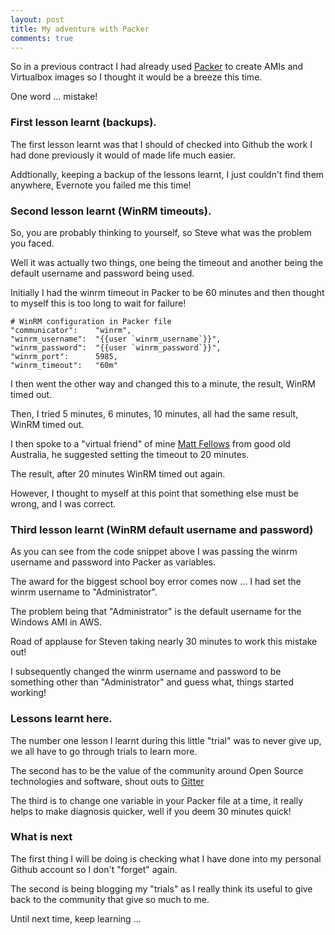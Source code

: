 ```yaml
---
layout: post
title: My adventure with Packer
comments: true
---
```


So in a previous contract I had already used [Packer](https://www.packer.io/) to create AMIs and Virtualbox images so I thought it would be a breeze this time.

One word ... mistake!

### First lesson learnt (backups).

The first lesson learnt was that I should of checked into Github the work I had done previously it would of made life much easier.

Addtionally, keeping a backup of the lessons learnt, I just couldn't find them anywhere, Evernote you failed me this time!

### Second lesson learnt (WinRM timeouts).

So, you are probably thinking to yourself, so Steve what was the problem you faced.

Well it was actually two things, one being the timeout and another being the default username and password being used.

Initially I had the winrm timeout in Packer to be 60 minutes and then thought to myself this is too long to wait for failure!

~~~~~~~~
# WinRM configuration in Packer file
"communicator":    "winrm",
"winrm_username":  "{{user `winrm_username`}}",
"winrm_password":  "{{user `winrm_password`}}",
"winrm_port":      5985,
"winrm_timeout":   "60m"
~~~~~~~~

I then went the other way and changed this to a minute, the result, WinRM timed out.

Then, I tried 5 minutes, 6 minutes, 10 minutes, all had the same result, WinRM timed out.

I then spoke to a "virtual friend" of mine [Matt Fellows](https://twitter.com/matthewfellows) from good old Australia, he suggested setting the timeout to 20 minutes.

The result, after 20 minutes WinRM timed out again.

However, I thought to myself at this point that something else must be wrong, and I was correct. 

### Third lesson learnt (WinRM default username and password)

As you can see from the code snippet above I was passing the winrm username and password into Packer as variables.

The award for the biggest school boy error comes now ... I had set the winrm username to "Administrator".

The problem being that "Administrator" is the default username for the Windows AMI in AWS.

Road of applause for Steven taking nearly 30 minutes to work this mistake out!

I subsequently changed the winrm username and password to be something other than "Administrator" and guess what, things started working!

### Lessons learnt here.

The number one lesson I learnt during this little "trial" was to never give up, we all have to go through trials to learn more.

The second has to be the value of the community around Open Source technologies and software, shout outs to [Gitter](https://gitter.im/)

The third is to change one variable in your Packer file at a time, it really helps to make diagnosis quicker, well if you deem 30 minutes quick!

### What is next

The first thing I will be doing is checking what I have done into my personal Github account so I don't "forget" again.

The second is being blogging my "trials" as I really think its useful to give back to the community that give so much to me.

Until next time, keep learning ...